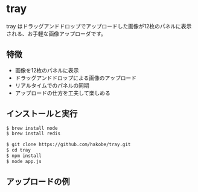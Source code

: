 # tray

tray はドラッグアンドドロップでアップロードした画像が12枚のパネルに表示される、お手軽な画像アップローダです。

## 特徴
- 画像を12枚のパネルに表示
- ドラッグアンドドロップによる画像のアップロード
- リアルタイムでのパネルの同期
- アップロードの仕方を工夫して楽しめる

## インストールと実行
```sh
$ brew install node
$ brew install redis

$ git clone https://github.com/hakobe/tray.git
$ cd tray
$ npm install
$ node app.js
```

## アップロードの例
